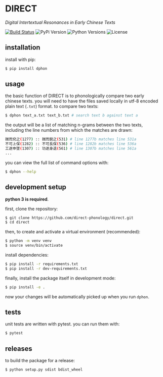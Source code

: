 # DIRECT
_Digital Intertextual Resonances in Early Chinese Texts_

[![Build Status](https://travis-ci.org/direct-phonology/direct.svg?branch=master)](https://travis-ci.org/direct-phonology/direct)
![PyPi Version](https://img.shields.io/pypi/v/dphon.svg?style=flat)
![Python Versions](https://img.shields.io/pypi/pyversions/dphon.svg?style=flat)
![License](https://img.shields.io/pypi/l/dphon.svg?style=flat)

## installation

install with pip:

```sh
$ pip install dphon
```

## usage

the basic function of DIRECT is to phonologically compare two early chinese texts. you will need to have the files saved locally in utf-8 encoded plain text (`.txt`) format. to compare two texts:

```sh
$ dphon text_a.txt text_b.txt # search text b against text a
```

the output will be a list of matching n-grams between the two texts, including the line numbers from which the matches are drawn:

```sh
揣而兌之(1277) :: 揣而銳之(531) # line 1277b matches line 531a
不可上保(1282) :: 不可長保(536) # line 1282b matches line 536a
工遂申墜(1307) :: 功遂身退(561) # line 1307b matches line 561a
...
```

you can view the full list of command options with:
```sh
$ dphon --help
```

## development setup

**python 3 is required**. 

first, clone the repository:

```sh
$ git clone https://github.com/direct-phonology/direct.git
$ cd direct
```

then, to create and activate a virtual environment (recommended):

```sh
$ python -m venv venv
$ source venv/bin/activate
```

install dependencies:

```sh
$ pip install -r requirements.txt
$ pip install -r dev-requirements.txt
```

finally, install the package itself in development mode:

```sh
$ pip install -e .
```

now your changes will be automatically picked up when you run `dphon`.

## tests

unit tests are written with pytest. you can run them with:

```sh
$ pytest
```

## releases

to build the package for a release:

```sh
$ python setup.py sdist bdist_wheel
```